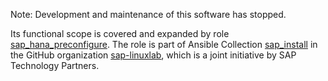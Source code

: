 Note: Development and maintenance of this software has stopped.

Its functional scope is covered and expanded by role [sap_hana_preconfigure](https://github.com/sap-linuxlab/community.sap_install/tree/main/roles/sap_hana_preconfigure).
The role is part of Ansible Collection [sap_install](https://github.com/sap-linuxlab/community.sap_install) in the
GitHub organization [sap-linuxlab](https://github.com/sap-linuxlab), which is a joint initiative by SAP Technology Partners.
